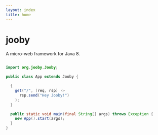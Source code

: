 ```yaml
---
layout: index
title: home
---
```


# jooby

A micro-web framework for Java 8.

```java

import org.jooby.Jooby;

public class App extends Jooby {

  {
    get("/", (req, rsp) ->
      rsp.send("Hey Jooby!")
    );
  }

  public static void main(final String[] args) throws Exception {
    new App().start(args);
  }
}

```

